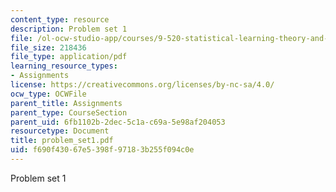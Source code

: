 ```yaml
---
content_type: resource
description: Problem set 1
file: /ol-ocw-studio-app/courses/9-520-statistical-learning-theory-and-applications-spring-2003/f690f43067e5398f97183b255f094c0e_problem_set1.pdf
file_size: 218436
file_type: application/pdf
learning_resource_types:
- Assignments
license: https://creativecommons.org/licenses/by-nc-sa/4.0/
ocw_type: OCWFile
parent_title: Assignments
parent_type: CourseSection
parent_uid: 6fb1102b-2dec-5c1a-c69a-5e98af204053
resourcetype: Document
title: problem_set1.pdf
uid: f690f430-67e5-398f-9718-3b255f094c0e
---
```

Problem set 1